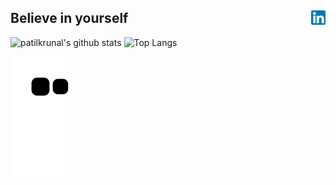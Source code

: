 ## Believe in yourself <a href="https://www.linkedin.com/in/patilkrunal/" target="_blank" rel="nofollow"><img align="right" width="23rem" src="https://github.com/gisabernardess/gisabernardess/blob/master/assets/linkedin.png?raw=true" alt="LinkedIn: @patilkrunal"/></a>

![patilkrunal's github stats](https://github-readme-stats.vercel.app/api?username=patilkrunal&count_private=true&show_icons=true&hide=issues&theme=radical&include_all_commits=true)
![Top Langs](https://github-readme-stats.vercel.app/api/top-langs/?username=patilkrunal&hide=TeX&layout=compact&count_private=true&theme=radical)

![Snake animation](https://github.com/rafaballerini/rafaballerini/blob/output/github-contribution-grid-snake.svg)
